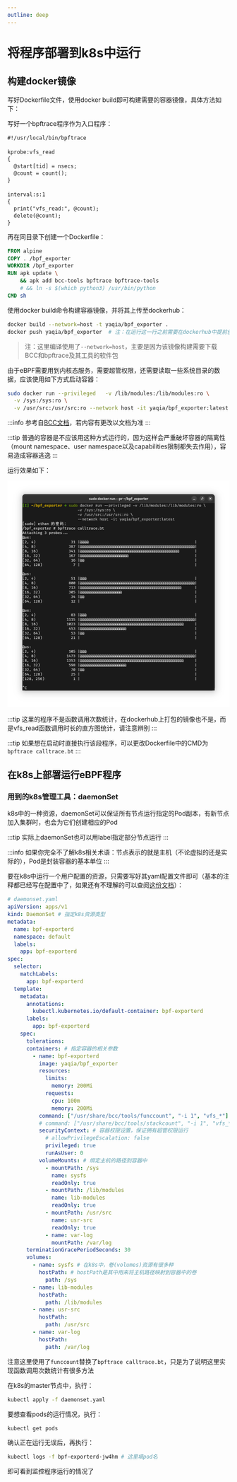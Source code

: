 ```yaml
---
outline: deep
---
```


# 将程序部署到k8s中运行

## 构建docker镜像

写好Dockerfile文件，使用docker build即可构建需要的容器镜像，具体方法如下：

写好一个bpftrace程序作为入口程序：

```bpftrace
#!/usr/local/bin/bpftrace

kprobe:vfs_read
{
  @start[tid] = nsecs;
  @count = count();
}

interval:s:1
{
  print("vfs_read:", @count);
  delete(@count);
}
```

再在同目录下创建一个Dockerfile：

```Dockerfile
FROM alpine
COPY . /bpf_exporter
WORKDIR /bpf_exporter
RUN apk update \
    && apk add bcc-tools bpftrace bpftrace-tools
    # && ln -s $(which python3) /usr/bin/python
CMD sh
```

使用docker build命令构建容器镜像，并将其上传至dockerhub：

```bash
docker build --network=host -t yaqia/bpf_exporter .
docker push yaqia/bpf_exporter  # 注：在运行这一行之前需要在dockerhub中提前创建好仓库
```

> 注：这里编译使用了`--network=host`，主要是因为该镜像构建需要下载BCC和bpftrace及其工具的软件包

由于eBPF需要用到内核态服务，需要超管权限，还需要读取一些系统目录的数据，应该使用如下方式启动容器：

```bash
sudo docker run --privileged   -v /lib/modules:/lib/modules:ro \
  -v /sys:/sys:ro \
  -v /usr/src:/usr/src:ro --network host -it yaqia/bpf_exporter:latest
```

:::info
参考自[BCC文档](https://github.com/iovisor/bcc/blob/master/INSTALL.md#alpine---binary)，若内容有更改以文档为准
:::

:::tip
普通的容器是不应该用这种方式运行的，因为这样会严重破坏容器的隔离性（mount namespace、user namespace以及capabilities限制都失去作用），容易造成容器逃逸
:::

运行效果如下：

![运行结果](../pic/eBPF/3-1.png)

:::tip
这里的程序不是函数调用次数统计，在dockerhub上打包的镜像也不是，而是vfs_read函数调用时长的直方图统计，请注意辨别
:::

:::tip
如果想在启动时直接执行该段程序，可以更改Dockerfile中的CMD为`bpftrace calltrace.bt`
:::

## 在k8s上部署运行eBPF程序

### 用到的k8s管理工具：daemonSet

k8s中的一种资源，daemonSet可以保证所有节点运行指定的Pod副本，有新节点加入集群时，也会为它们创建相应的Pod

:::tip
实际上daemonSet也可以用label指定部分节点运行
:::

:::info
如果你完全不了解k8s相关术语：节点表示的就是主机（不论虚拟的还是实际的），Pod是封装容器的基本单位
:::

要在k8s中运行一个用户配置的资源，只需要写好其yaml配置文件即可（基本的注释都已经写在配置中了，如果还有不理解的可以查阅[这份文档](https://kubernetes.io/zh-cn/docs/concepts/workloads/controllers/daemonset/)）：

```yaml
# daemonset.yaml
apiVersion: apps/v1
kind: DaemonSet # 指定k8s资源类型
metadata:
  name: bpf-exporterd
  namespace: default
  labels:
    app: bpf-exporterd
spec:
  selector:
    matchLabels:
      app: bpf-exporterd
  template:
    metadata:
      annotations:
        kubectl.kubernetes.io/default-container: bpf-exporterd
      labels:
        app: bpf-exporterd
    spec:
      tolerations:
      containers: # 指定容器的相关参数
        - name: bpf-exporterd
          image: yaqia/bpf_exporter
          resources:
            limits:
              memory: 200Mi
            requests:
              cpu: 100m
              memory: 200Mi
          command: ["/usr/share/bcc/tools/funccount", "-i 1", "vfs_*"] # 指定容器中运行的命令，覆盖Dockerfile中的CMD
          # command: ["/usr/share/bcc/tools/stackcount", "-i 1", "vfs_*"]
          securityContext: # 容器权限设置，保证拥有超管权限运行
            # allowPrivilegeEscalation: false
            privileged: true
            runAsUser: 0
          volumeMounts: # 绑定主机的路径到容器中
            - mountPath: /sys
              name: sysfs
              readOnly: true
            - mountPath: /lib/modules
              name: lib-modules
              readOnly: true
            - mountPath: /usr/src
              name: usr-src
              readOnly: true
            - name: var-log
              mountPath: /var/log
      terminationGracePeriodSeconds: 30
      volumes:
        - name: sysfs # 在k8s中，卷(volumes)资源有很多种
          hostPath: # hostPath是其中用来将主机路径映射到容器中的卷
            path: /sys
        - name: lib-modules
          hostPath:
            path: /lib/modules
        - name: usr-src
          hostPath:
            path: /usr/src
        - name: var-log
          hostPath:
            path: /var/log
```

注意这里使用了`funccount`替换了`bpftrace calltrace.bt`，只是为了说明这里实现函数调用次数统计有很多方法

在k8s的master节点中，执行：

```bash
kubectl apply -f daemonset.yaml
```

要想查看pods的运行情况，执行：

```bash
kubectl get pods
```

确认正在运行无误后，再执行：

```bash
kubectl logs -f bpf-exporterd-jw4hm # 这里填pod名
```

即可看到监控程序运行的情况了
